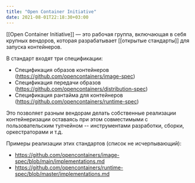 ```yaml
---
title: "Open Container Initiative"
date: 2021-08-01T22:18:30+03:00
---
```

[[Open Container Initiative]] — это рабочая группа, включающая в себя крупных вендоров, которая разрабатывает [[открытые стандарты]] для запуска контейнеров.

В стандарт входят три спецификации:
- Спецификация образов контейнеров (https://github.com/opencontainers/image-spec)
- Спецификация передачи образов (https://github.com/opencontainers/distribution-spec)
- Спецификация рантайма для контейнеров (https://github.com/opencontainers/runtime-spec)

Это позволяет разным вендорам делать собственные реализации контейнеризации оставаясь при этом совместимыми с пользовательским тулчейном -- инструментами разработки, сборки, оркестраторами и т.д.

Примеры реализации этих стандартов (список не исчерпывающий):
- https://github.com/opencontainers/image-spec/blob/main/implementations.md
- https://github.com/opencontainers/runtime-spec/blob/master/implementations.md
